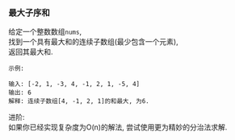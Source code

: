
### 最大子序和

给定一个整数数组``` nums ```, <br/>
找到一个具有最大和的连续子数组(最少包含一个元素), <br/>
返回其最大和. <br/>

```
示例:

输入: [-2, 1, -3, 4, -1, 2, 1, -5, 4]
输出: 6
解释: 连续子数组[4, -1, 2, 1]的和最大, 为6.
```

进阶: <br/>
如果你已经实现复杂度为O(n)的解法, 尝试使用更为精妙的分治法求解. <br/>
